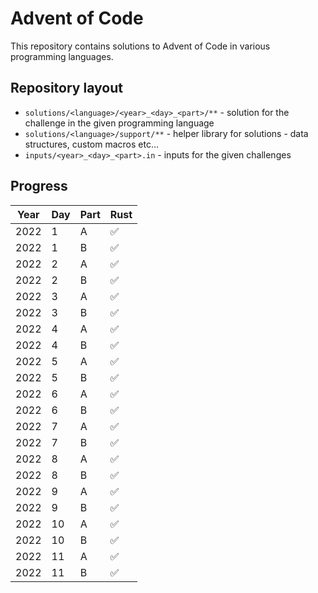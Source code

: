 # Advent of Code

This repository contains solutions to Advent of Code in various programming languages.

## Repository layout

- `solutions/<language>/<year>_<day>_<part>/**` - solution for the challenge in the given programming language
- `solutions/<language>/support/**` - helper library for solutions - data structures, custom macros etc...
- `inputs/<year>_<day>_<part>.in` - inputs for the given challenges

## Progress

| Year |  Day | Part | Rust |
| ---- | ---- | ---- | ---- |
| 2022 |   1  |   A  |  ✅  |
| 2022 |   1  |   B  |  ✅  |
| 2022 |   2  |   A  |  ✅  |
| 2022 |   2  |   B  |  ✅  |
| 2022 |   3  |   A  |  ✅  |
| 2022 |   3  |   B  |  ✅  |
| 2022 |   4  |   A  |  ✅  |
| 2022 |   4  |   B  |  ✅  |
| 2022 |   5  |   A  |  ✅  |
| 2022 |   5  |   B  |  ✅  |
| 2022 |   6  |   A  |  ✅  |
| 2022 |   6  |   B  |  ✅  |
| 2022 |   7  |   A  |  ✅  |
| 2022 |   7  |   B  |  ✅  |
| 2022 |   8  |   A  |  ✅  |
| 2022 |   8  |   B  |  ✅  |
| 2022 |   9  |   A  |  ✅  |
| 2022 |   9  |   B  |  ✅  |
| 2022 |  10  |   A  |  ✅  |
| 2022 |  10  |   B  |  ✅  |
| 2022 |  11  |   A  |  ✅  |
| 2022 |  11  |   B  |  ✅  |
